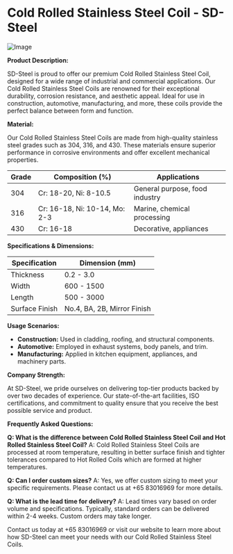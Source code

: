 # Cold Rolled Stainless Steel Coil - SD-Steel

![Image](https://github.com/user-attachments/assets/2567258e-e124-4816-932d-1809bd27ef0b)

**Product Description:**

SD-Steel is proud to offer our premium Cold Rolled Stainless Steel Coil, designed for a wide range of industrial and commercial applications. Our Cold Rolled Stainless Steel Coils are renowned for their exceptional durability, corrosion resistance, and aesthetic appeal. Ideal for use in construction, automotive, manufacturing, and more, these coils provide the perfect balance between form and function.

**Material:**

Our Cold Rolled Stainless Steel Coils are made from high-quality stainless steel grades such as 304, 316, and 430. These materials ensure superior performance in corrosive environments and offer excellent mechanical properties.

| Grade | Composition (%) | Applications |
|-------|-----------------|--------------|
| 304   | Cr: 18-20, Ni: 8-10.5 | General purpose, food industry |
| 316   | Cr: 16-18, Ni: 10-14, Mo: 2-3 | Marine, chemical processing |
| 430   | Cr: 16-18               | Decorative, appliances |

**Specifications & Dimensions:**

| Specification | Dimension (mm) |
|---------------|----------------|
| Thickness     | 0.2 - 3.0      |
| Width         | 600 - 1500     |
| Length        | 500 - 3000     |
| Surface Finish| No.4, BA, 2B, Mirror Finish |

**Usage Scenarios:**

- **Construction:** Used in cladding, roofing, and structural components.
- **Automotive:** Employed in exhaust systems, body panels, and trim.
- **Manufacturing:** Applied in kitchen equipment, appliances, and machinery parts.

**Company Strength:**

At SD-Steel, we pride ourselves on delivering top-tier products backed by over two decades of experience. Our state-of-the-art facilities, ISO certifications, and commitment to quality ensure that you receive the best possible service and product.

**Frequently Asked Questions:**

**Q: What is the difference between Cold Rolled Stainless Steel Coil and Hot Rolled Stainless Steel Coil?**
A: Cold Rolled Stainless Steel Coils are processed at room temperature, resulting in better surface finish and tighter tolerances compared to Hot Rolled Coils which are formed at higher temperatures.

**Q: Can I order custom sizes?**
A: Yes, we offer custom sizing to meet your specific requirements. Please contact us at +65 83016969 for more details.

**Q: What is the lead time for delivery?**
A: Lead times vary based on order volume and specifications. Typically, standard orders can be delivered within 2-4 weeks. Custom orders may take longer.

Contact us today at +65 83016969 or visit our website to learn more about how SD-Steel can meet your needs with our Cold Rolled Stainless Steel Coils.